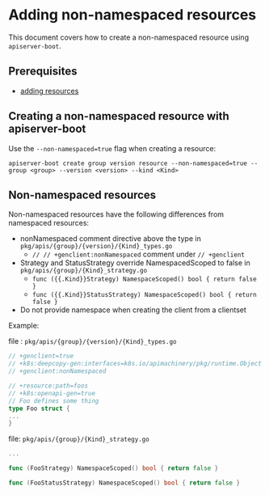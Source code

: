 # Adding non-namespaced resources

This document covers how to create a non-namespaced resource using
`apiserver-boot`.

## Prerequisites

- [adding resources](adding_resources.md)

## Creating a non-namespaced resource with apiserver-boot

Use the `--non-namespaced=true` flag when creating a resource:

`apiserver-boot create group version resource --non-namespaced=true --group <group> --version <version> --kind <Kind>`

## Non-namespaced resources

Non-namespaced resources have the following differences from namespaced resources:

- nonNamespaced comment directive above the type in `pkg/apis/{group}/{version}/{Kind}_types.go`
  - `// // +genclient:nonNamespaced` comment under `// +genclient`
- Strategy and StatusStrategy override NamespacedScoped to false in `pkg/apis/{group}/{Kind}_strategy.go`
  - `func ({{.Kind}}Strategy) NamespaceScoped() bool { return false }`
  - `func ({{.Kind}}StatusStrategy) NamespaceScoped() bool { return false }`
- Do not provide namespace when creating the client from a clientset

Example:

file : `pkg/apis/{group}/{version}/{Kind}_types.go`
```go
// +genclient=true
// +k8s:deepcopy-gen:interfaces=k8s.io/apimachinery/pkg/runtime.Object
// +genclient:nonNamespaced

// +resource:path=foos
// +k8s:openapi-gen=true
// Foo defines some thing
type Foo struct {
...
}
```

file: `pkg/apis/{group}/{Kind}_strategy.go`
```go
...

func (FooStrategy) NamespaceScoped() bool { return false }

func (FooStatusStrategy) NamespaceScoped() bool { return false }
```
